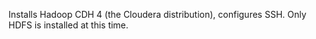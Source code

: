 Installs Hadoop CDH 4 (the Cloudera distribution), configures SSH.
Only HDFS is installed at this time.
